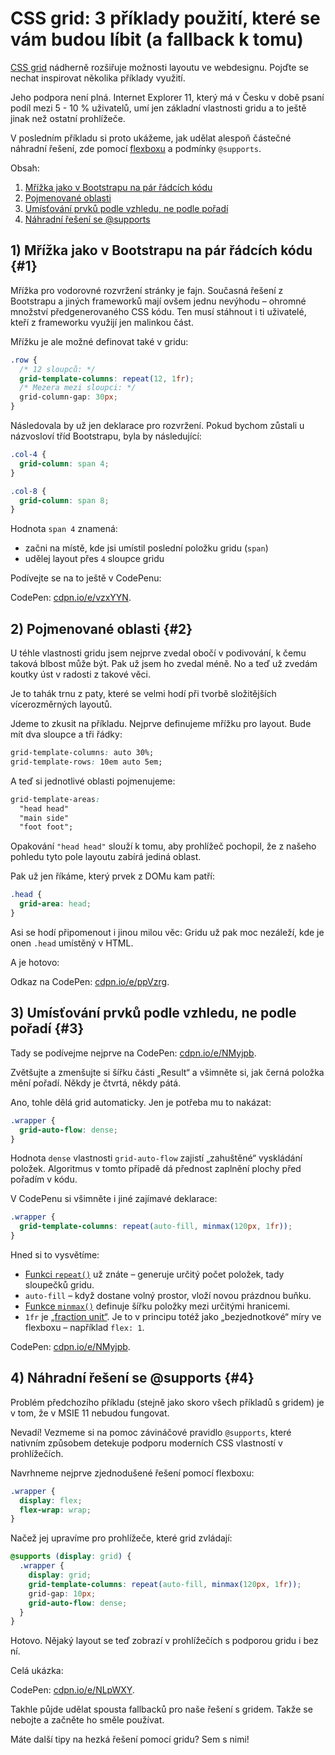 # CSS grid: 3 příklady použití, které se vám budou líbit (a fallback k tomu)

[CSS grid](css-grid.md) nádherně rozšiřuje možnosti layoutu ve webdesignu. Pojďte se nechat inspirovat několika příklady využití.

Jeho podpora není plná. Internet Explorer 11, který má v Česku v době psaní podíl mezi 5 - 10 % uživatelů, umí jen základní vlastnosti gridu a to ještě jinak než ostatní prohlížeče.

V posledním příkladu si proto ukážeme, jak udělat alespoň částečné náhradní řešení, zde pomocí [flexboxu](css3-flexbox.md) a podmínky `@supports`.

<!-- AdSnippet -->

Obsah:

1. [Mřížka jako v Bootstrapu na pár řádcích kódu](#1)
2. [Pojmenované oblasti](#2)
3. [Umísťování prvků podle vzhledu, ne podle pořadí](#3)
4. [Náhradní řešení se @supports](#4)


## 1) Mřížka jako v Bootstrapu na pár řádcích kódu {#1}

Mřížka pro vodorovné rozvržení stránky je fajn. Současná řešení z Bootstrapu a jiných frameworků mají ovšem jednu nevýhodu – ohromné množství předgenerovaného CSS kódu. Ten musí stáhnout i ti uživatelé, kteří z frameworku využijí jen malinkou část.

Mřížku je ale možné definovat také v gridu:

```css
.row {
  /* 12 sloupců: */
  grid-template-columns: repeat(12, 1fr);
  /* Mezera mezi sloupci: */
  grid-column-gap: 30px;  
}  
```

Následovala by už jen deklarace pro rozvržení. Pokud bychom zůstali u názvosloví tříd Bootstrapu, byla by následující:

```css
.col-4 {
  grid-column: span 4;
}

.col-8 {
  grid-column: span 8;
}
```

Hodnota `span 4` znamená:

- začni na místě, kde jsi umístil poslední položku gridu (`span`)
- udělej layout přes `4` sloupce gridu

Podívejte se na to ještě v CodePenu:

CodePen: [cdpn.io/e/vzxYYN](https://codepen.io/machal/pen/vzxYYN?editors=1100).


## 2) Pojmenované oblasti {#2}

U téhle vlastnosti gridu jsem nejprve zvedal obočí v podivování, k čemu taková blbost může být. Pak už jsem ho zvedal méně. No a teď už zvedám koutky úst v radosti z takové věci.

Je to tahák trnu z paty, které se velmi hodí při tvorbě složitějších vícerozměrných layoutů.

<!-- AdSnippet -->

Jdeme to zkusit na příkladu. Nejprve definujeme mřížku pro layout. Bude mít dva sloupce a tři řádky:

```css
grid-template-columns: auto 30%;
grid-template-rows: 10em auto 5em;
```

A teď si jednotlivé oblasti pojmenujeme:

```css
grid-template-areas:
  "head head"
  "main side"
  "foot foot";
```

Opakování `"head head"` slouží k tomu, aby prohlížeč pochopil, že z našeho pohledu tyto pole layoutu zabírá jediná oblast.

Pak už jen říkáme, který prvek z DOMu kam patří:

```css
.head {
  grid-area: head;
}
```

Asi se hodí připomenout i jinou milou věc: Gridu už pak moc nezáleží, kde je onen `.head` umístěný v HTML.

A je hotovo:

Odkaz na CodePen: [cdpn.io/e/ppVzrg](https://codepen.io/machal/pen/ppVzrg?editors=1100).


## 3) Umísťování prvků podle vzhledu, ne podle pořadí {#3}

Tady se podívejme nejprve na CodePen: [cdpn.io/e/NMyjpb](https://codepen.io/machal/pen/NMyjpb?editors=1100).

Zvětšujte a zmenšujte si šířku části „Result“ a všimněte si, jak černá položka mění pořadí. Někdy je čtvrtá, někdy pátá.

Ano, tohle dělá grid automaticky. Jen je potřeba mu to nakázat:

```css
.wrapper {
  grid-auto-flow: dense;
}
```

Hodnota `dense` vlastnosti `grid-auto-flow` zajistí „zahuštěné“ vyskládání položek. Algoritmus v tomto případě dá přednost zaplnění plochy před pořadím v kódu.

V CodePenu si všimněte i jiné zajímavé deklarace:

```css
.wrapper {
  grid-template-columns: repeat(auto-fill, minmax(120px, 1fr));
}
```

Hned si to vysvětíme:

- [Funkci `repeat()`](css-repeat.md) už znáte – generuje určitý počet položek, tady sloupečků gridu.
- `auto-fill` – když dostane volný prostor, vloží novou prázdnou buňku.
- [Funkce `minmax()`](css-minmax.md) definuje šířku položky mezi určitými hranicemi.
- `1fr` je [„fraction unit“](css-jednotka-fr.md). Je to v principu totéž jako „bezjednotkové“ míry ve flexboxu – například `flex: 1`.

CodePen: [cdpn.io/e/NMyjpb](https://codepen.io/machal/pen/NMyjpb?editors=1100).


## 4) Náhradní řešení se @supports {#4}

Problém předchozího příkladu (stejně jako skoro všech příkladů s gridem) je v tom, že v MSIE 11 nebudou fungovat.

Nevadí! Vezmeme si na pomoc závináčové pravidlo `@supports`, které nativním způsobem detekuje podporu moderních CSS vlastností v prohlížečích.

Navrhneme nejprve zjednodušené řešení pomocí flexboxu:

```css
.wrapper {
  display: flex;
  flex-wrap: wrap;
}  
```

Načež jej upravíme pro prohlížeče, které grid zvládají:

```css
@supports (display: grid) {
  .wrapper {
    display: grid;
    grid-template-columns: repeat(auto-fill, minmax(120px, 1fr));
    grid-gap: 10px;
    grid-auto-flow: dense; 
  }  
}
```

Hotovo. Nějaký layout se teď zobrazí v prohlížečích s podporou gridu i bez ní.

Celá ukázka:

CodePen: [cdpn.io/e/NLpWXY](https://codepen.io/machal/pen/NLpWXY?editors=1100).

Takhle půjde udělat spousta fallbacků pro naše řešení s gridem. Takže se nebojte a začněte ho směle používat.

Máte další tipy na hezká řešení pomocí gridu? Sem s nimi!

<!-- AdSnippet -->
